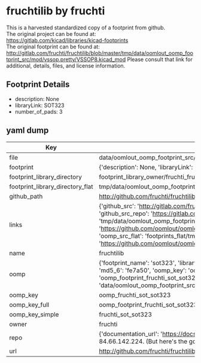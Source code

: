 # fruchtilib by fruchti  
This is a harvested standardized copy of a footprint from github.  
The original project can be found at:  
https://gitlab.com/kicad/libraries/kicad-footprints  
The original footprint can be found at:
http://gitlab.com/fruchti/fruchtilib/blob/master/tmp/data/oomlout_oomp_footprint_src/mod/vssop.pretty/VSSOP8.kicad_mod
Please consult that link for additional, details, files, and license information.  
## Footprint Details
* description: None  
* libraryLink: SOT323  
* number_of_pads: 3  
## yaml dump  
| Key | Value |  
| --- | --- |  
| file | data/oomlout_oomp_footprint_src/fruchtilib/mod/sot.pretty/SOT323.kicad_mod |  
| footprint | {'description': None, 'libraryLink': 'SOT323', 'number_of_pads': 3} |  
| footprint_library_directory | footprint_library_owner/fruchti_fruchtilib |  
| footprint_library_directory_flat | tmp/data/oomlout_oomp_footprint_src/footprints_flat/fruchti_sot_sot323/working |  
| github_path | http://github.com/fruchti/fruchtilib/blob/master/tmp/data/oomlout_oomp_footprint_src/mod/sot.pretty/SOT323.kicad_mod |  
| links | {'github_src': 'http://gitlab.com/fruchti/fruchtilib/blob/master/tmp/data/oomlout_oomp_footprint_src/mod/vssop.pretty/VSSOP8.kicad_mod', 'github_src_repo': 'https://gitlab.com/kicad/libraries/kicad-footprints', 'oomp_bot': 'tmp/data/oomlout_oomp_footprint_src/footprints/fruchti_sot_sot323/working', 'oomp_bot_github': 'https://github.com/oomlout/oomlout_oomp_footprint_bot/tree/main/tmp/data/oomlout_oomp_footprint_src/footprints/fruchti_sot_sot323/working', 'oomp_src_flat': 'footprints_flat/tmp/data/oomlout_oomp_footprint_src/footprints_flat/fruchti_sot_sot323/working', 'oomp_src_flat_github': 'https://github.com/oomlout/oomlout_oomp_footprint_src/tree/main/tmp/data/oomlout_oomp_footprint_src/footprints_flat/fruchti_sot_sot323/working'} |  
| name | fruchtilib |  
| oomp | {'footprint_name': 'sot323', 'library_name': 'sot', 'md5': 'fe7a505cc3682c5e84a7cc8b15cc78e1', 'md5_10': 'fe7a505cc3', 'md5_5': 'fe7a5', 'md5_6': 'fe7a50', 'oomp_key': 'oomp_fruchti_sot_sot323', 'oomp_key_extra': 'oomp_footprint_fruchti_sot_sot323', 'oomp_key_full': 'oomp_footprint_fruchti_sot_sot323_fe7a50', 'oomp_key_simple': 'fruchti_sot_sot323', 'original_filename': 'data/oomlout_oomp_footprint_src/fruchtilib/mod/sot.pretty/SOT323.kicad_mod', 'owner_name': 'fruchti'} |  
| oomp_key | oomp_fruchti_sot_sot323 |  
| oomp_key_full | oomp_footprint_fruchti_sot_sot323 |  
| oomp_key_simple | fruchti_sot_sot323 |  
| owner | fruchti |  
| repo | {'documentation_url': 'https://docs.github.com/rest/overview/resources-in-the-rest-api#rate-limiting', 'message': "API rate limit exceeded for 84.66.142.224. (But here's the good news: Authenticated requests get a higher rate limit. Check out the documentation for more details.)"} |  
| url | http://github.com/fruchti/fruchtilib |  

